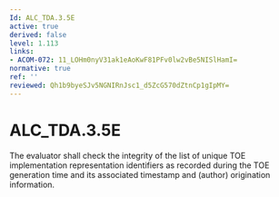 ```yaml
---
Id: ALC_TDA.3.5E
active: true
derived: false
level: 1.113
links:
- ACOM-072: 11_LOHm0nyV31ak1eAoKwF81PFv0lw2vBe5NISlHamI=
normative: true
ref: ''
reviewed: Qh1b9byeSJv5NGNIRnJsc1_d5ZcG570dZtnCp1gIpMY=
---
```


# ALC_TDA.3.5E

The evaluator shall check the integrity of the list of unique TOE implementation representation identifiers as recorded during the TOE generation time and its associated timestamp and (author) origination information.